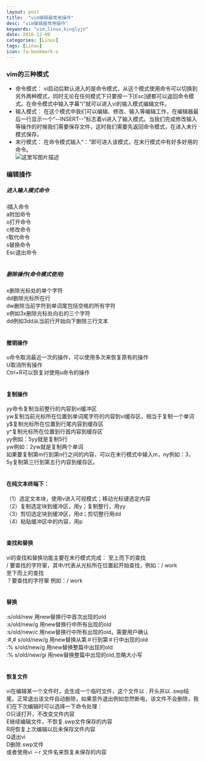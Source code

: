 ```yaml
---
layout: post
title:  "vim编辑器常用操作"
desc: "vim编辑器常用操作"
keywords: "vim,linux,kinglyjn"
date: 2016-12-09
categories: [Linux]
tags: [Linux]
icon: fa-bookmark-o
---
```


### vim的三种模式

* 命令模式：
vi启动后默认进入的是命令模式，从这个模式使用命令可以切换到另外两种模式，同时无论在任何模式下只要按一下[Esc]键都可以返回命令模式。在命令模式中输入字幕“i”就可以进入vi的输入模式编辑文件。
* 输入模式：
在这个模式中我们可以编辑、修改、输入等编辑工作，在编辑器最后一行显示一个“--INSERT--”标志着vi进入了输入模式。当我们完成修改输入等操作的时候我们需要保存文件，这时我们需要先返回命令模式，在进入末行模式保存。
* 末行模式：
在命令模式输入“：”即可进入该模式，在末行模式中有好多好用的命令。<br>
![这里写图片描述](http://img.blog.csdn.net/20161212163639286?watermark/2/text/aHR0cDovL2Jsb2cuY3Nkbi5uZXQva2luZ2x5am4=/font/5a6L5L2T/fontsize/400/fill/I0JBQkFCMA==/dissolve/70/gravity/SouthEast)

### 编辑操作

##### 进入输入模式命令
i插入命令<br> 
a附加命令<br>
o打开命令<br> 
c修改命令<br>
r取代命令<br> 
s替换命令<br> 
Esc退出命令<br><br>

##### 删除操作(命令模式使用)

x删除光标处的单个字符<br>
dd删除光标所在行<br>
dw删除当前字符到单词尾包括空格的所有字符<br>
x例如3x删除光标处向右的三个字符<br>
dd例如3dd从当前行开始向下删除三行文本<br><br>

#### 撤销操作

u命令取消最近一次的操作，可以使用多次来恢复原有的操作<br>
U取消所有操作<br>
Ctrl+R可以恢复对使用u命令的操作<br><br>

#### 复制操作

yy命令复制当前整行的内容到vi缓冲区<br>
yw复制当前光标所在位置到单词尾字符的内容到vi缓存区，相当于复制一个单词<br>
y$复制光标所在位置到行尾内容到缓存区<br>
y^复制光标所在位置到行首内容到缓存区<br>
yy例如：5yy就是复制5行<br>
yw例如：2yw就是复制两个单词<br>
如果要复制第m行到第n行之间的内容，可以在末行模式中输入m，ny例如：3，5y复制第三行到第五行内容到缓存区。<br><br>

#### 在纯文本终端下：

（1）选定文本块，使用v进入可视模式；移动光标键选定内容<br>
（2）复制选定块到缓冲区，用y；复制整行，用yy<br>
（3）剪切选定块到缓冲区，用d；剪切整行用dd<br>
（4）粘贴缓冲区中的内容，用p<br><br>

#### 查找和替换

vi的查找和替换功能主要在末行模式完成：
至上而下的查找<br>
/ 要查找的字符窜，其中/代表从光标所在位置起开始查找，例如：/ work<br>
至下而上的查找<br>
？要查找的字符窜 例如：/ work<br><br>

#### 替换

:s/old/new 用new替换行中首次出现的old<br>
:s/old/new/g 用new替换行中所有出现的old<br>
:s/old/new/c 用new替换行中所有出现的old，需要用户确认<br>
:#,# s/old/new/g 用new替换从第＃行到第＃行中出现的old<br>
:% s/old/new/g 用new替换整篇中出现的old<br>
:% s/old/new/gi 用new替换整篇中出现的old,忽略大小写<br><br>

#### 恢复文件

vi在编辑某一个文件时，会生成一个临时文件，这个文件以 . 开头并以 .swp结尾。正常退出该文件自动删除，如果意外退出例如忽然断电，该文件不会删除，我们在下次编辑时可以选择一下命令处理：<br>
O只读打开，不改变文件内容<br>
E继续编辑文件，不恢复.swp文件保存的内容<br>
R将恢复上次编辑以后未保存文件内容<br>
Q退出vi<br>
D删除.swp文件<br>
或者使用vi －r 文件名来恢复未保存的内容<br><br>

